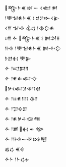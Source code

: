 <div class='block'>
<div class='line'>𒈜𒈨𒌍 𒊭 𒀸 𒌋𒅗 𒂍</div>
<div class='line'>𒁹𒋧𒈠𒀭𒈨𒌍 𒑱 𒄑𒋡𒁍𒌋𒉌</div>
<div class='line'>𒌋𒐈 𒈠𒈾 𒆬𒌓 𒁹𒆠𒁷𒀭</div>
<div class='line'>𒋬 𒅆 𒈜𒈨𒌍 𒑱 𒀉𒋫𒍝</div>
<div class='line'>𒀀𒈾 𒁹𒋧𒈠𒀭𒈨𒌍 𒀉𒋾𒁷</div>
<div class='line'>𒊩𒇻𒈬 𒋧𒉌</div>
<div class='line'>𒅆 𒁹𒀊𒁕𒀀</div>
<div class='line'>𒅆 𒁹𒀭𒉺𒅗𒋓</div>
<div class='line'>𒃻𒌋𒅗𒋡𒈾𒀀𒋼</div>
<div class='line'>𒅆 𒁹𒇹𒀭𒀀𒀀 𒆠𒈫</div>
<div class='line'>𒅆 𒁹𒋛𒀪𒇻</div>
<div class='line'>𒅆 𒁹𒀭𒃻𒈦𒉘𒍣</div>
<div class='line'>𒅆 𒁹𒋢 𒈬 𒄬 𒀲</div>
<div class='line'>𒅆 𒁹𒀀𒈾𒀸𒋩𒋳𒋃</div>
<div class='line'>𒌗𒌓 𒌍𒄰</div>
<div class='line'>𒅆𒈨 𒁹𒈨𒌓𒉡</div>
</div>